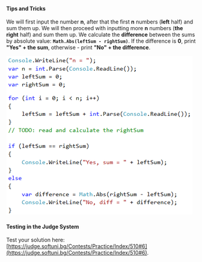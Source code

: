 #### Tips and Tricks

We will first input the number **n**, after that the first **n** numbers (**left** half) and sum them up. We will then proceed with inputting more **n** numbers (**the right** half) and sum them up. We calculate the **difference** between the sums by absolute value: **`Math.Abs(leftSum - rightSum)`**. If the difference is **0**, print **"Yes" + the sum**, otherwise - print **"No" + the difference**.

![](/assets/chapter-5-images/07.Left-and-right-sum-01.png)

#### Testing in the Judge System

Test your solution here: [https://judge.softuni.bg/Contests/Practice/Index/510#6](https://judge.softuni.bg/Contests/Practice/Index/510#6).
